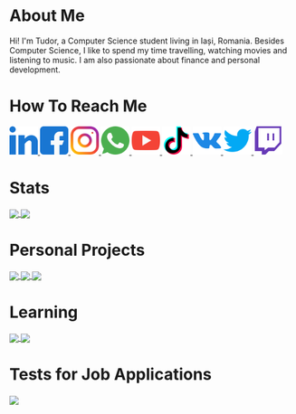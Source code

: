 # About Me

Hi! I'm Tudor, a Computer Science student living in Iași, Romania. Besides Computer Science, I like to spend my time travelling, watching movies and listening to music. I am also passionate about finance and personal development.


# How To Reach Me

<a href = "https://www.linkedin.com/in/tudorgalatan/">
    <img src = "Logos/LinkedIn.png" width = "auto" height = "50px" />
</a>

<a href = "https://www.facebook.com/galatantudor1">
    <img src = "Logos/Facebook.png" width = "auto" height = "50px" />
</a>

<a href = "https://www.instagram.com/tudorgalatan/">
    <img src = "Logos/Instagram.png" width = "auto" height = "50px" />
</a>

<a href = "https://wa.me/40720914270">
    <img src = "Logos/WhatsApp.png" width = "auto" height = "50px" />
</a>

<a href = "https://www.youtube.com/channel/UCgs4BhXYtjD6sZI0FFgxcSA">
    <img src = "Logos/YouTube.png" width = "auto" height = "50px" />
</a>

<a href = "https://www.tiktok.com/@galatantudor">
    <img src = "Logos/TikTok.png" width = "auto" height = "50px" />
</a>

<a href = "https://vk.com/tudorgalatan">
    <img src = "Logos/VKontakte.png" width = "auto" height = "50px" />
</a>

<a href = "https://twitter.com/tudorgalatan">
    <img src = "Logos/Twitter.png" width = "auto" height = "50px" />
</a>

<a href = "https://www.twitch.tv/tudorgalatan">
    <img src = "Logos/Twitch.png" width = "auto" height = "50px" />
</a>


# Stats

<a href = "https://github.com/TudorGalatan?tab=repositories">
  <img src = "https://github-readme-stats.vercel.app/api/top-langs/?username=TudorGalatan&langs_count=10&theme=dark" align = "center" />
</a>

<a href = "https://github.com/TudorGalatan?tab=repositories">
  <img src = "https://github-readme-stats.vercel.app/api?username=TudorGalatan&count_private=true&show_icons=true&theme=dark&include_all_commits=true" align = "center" />
</a>


# Personal Projects

<a href = "https://github.com/TudorGalatan/L-Game">
  <img src = "https://github-readme-stats.vercel.app/api/pin/?username=TudorGalatan&repo=L-Game&theme=dark&hide_border=true" align = "center" />
</a>

<a href = "https://github.com/TudorGalatan/Weather_Application">
  <img src = "https://github-readme-stats.vercel.app/api/pin/?username=TudorGalatan&repo=Weather_Application&theme=dark&hide_border=true" align = "center" />
</a>

<a href = "https://github.com/TudorGalatan/Personal_Portfolio_Website">
  <img src = "https://github-readme-stats.vercel.app/api/pin/?username=TudorGalatan&repo=Personal_Portfolio_Website&theme=dark&hide_border=true" align = "center" />
</a>


# Learning

<a href = "https://github.com/TudorGalatan/Data_Structures_and_Algorithms.cpp">
  <img src = "https://github-readme-stats.vercel.app/api/pin/?username=TudorGalatan&repo=Data_Structures_and_Algorithms.cpp&theme=dark&hide_border=true" align = "center" />
</a>

<a href = "https://github.com/TudorGalatan/Competitive_Programming_Training">
  <img src = "https://github-readme-stats.vercel.app/api/pin/?username=TudorGalatan&repo=Competitive_Programming_Training&theme=dark&hide_border=true" align = "center" />
</a>


# Tests for Job Applications

<a href = "https://github.com/TudorGalatan/Bitpanda_Junior_Front-End_Developer_Test">
  <img src = "https://github-readme-stats.vercel.app/api/pin/?username=TudorGalatan&repo=Bitpanda_Junior_Front-End_Developer_Test&theme=dark&hide_border=true" align = "center" />
</a>
